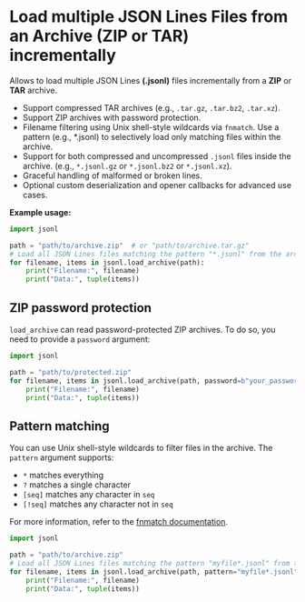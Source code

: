 # Load multiple JSON Lines Files from an Archive (ZIP or TAR) incrementally

Allows to load multiple JSON Lines **(.jsonl)** files incrementally from a **ZIP** or **TAR** archive.

- Support compressed TAR archives (e.g., `.tar.gz`, `.tar.bz2`, `.tar.xz`).
- Support ZIP archives with password protection.
- Filename filtering using Unix shell-style wildcards via `fnmatch`. Use a pattern (e.g., *.jsonl) to selectively load
  only matching files within the archive.
- Support for both compressed and uncompressed `.jsonl` files inside the archive. (e.g., `*.jsonl.gz` or `*.jsonl.bz2`
  or `*.jsonl.xz`).
- Graceful handling of malformed or broken lines.
- Optional custom deserialization and opener callbacks for advanced use cases.


**Example usage:**

```python
import jsonl

path = "path/to/archive.zip"  # or "path/to/archive.tar.gz"
# Load all JSON Lines files matching the pattern "*.jsonl" from the archive
for filename, items in jsonl.load_archive(path):
    print("Filename:", filename)
    print("Data:", tuple(items))
```

## ZIP password protection

`load_archive` can read password-protected ZIP archives. To do so, you need to provide a `password` argument:

```python
import jsonl

path = "path/to/protected.zip"
for filename, items in jsonl.load_archive(path, password=b"your_password"):
    print("Filename:", filename)
    print("Data:", tuple(items))
```

## Pattern matching

You can use Unix shell-style wildcards to filter files in the archive. The `pattern` argument supports:

- `*` matches everything
- `?` matches a single character
- `[seq]` matches any character in `seq`
- `[!seq]` matches any character not in `seq`

For more information, refer to the [fnmatch documentation](https://docs.python.org/es/3.12/library/fnmatch.html).


```python
import jsonl

path = "path/to/archive.zip"
# Load all JSON Lines files matching the pattern "myfile*.jsonl" from the archive
for filename, items in jsonl.load_archive(path, pattern="myfile*.jsonl"):
    print("Filename:", filename)
    print("Data:", tuple(items))
```
